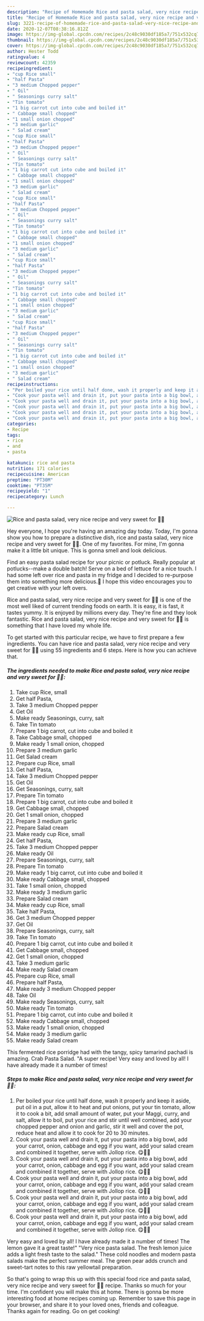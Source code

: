 ```yaml
---
description: "Recipe of Homemade Rice and pasta salad, very nice recipe and very sweet for 👄😝"
title: "Recipe of Homemade Rice and pasta salad, very nice recipe and very sweet for 👄😝"
slug: 3221-recipe-of-homemade-rice-and-pasta-salad-very-nice-recipe-and-very-sweet-for
date: 2020-12-07T08:38:16.812Z
image: https://img-global.cpcdn.com/recipes/2c48c9030df185a7/751x532cq70/rice-and-pasta-salad-very-nice-recipe-and-very-sweet-for-👄😝-recipe-main-photo.jpg
thumbnail: https://img-global.cpcdn.com/recipes/2c48c9030df185a7/751x532cq70/rice-and-pasta-salad-very-nice-recipe-and-very-sweet-for-👄😝-recipe-main-photo.jpg
cover: https://img-global.cpcdn.com/recipes/2c48c9030df185a7/751x532cq70/rice-and-pasta-salad-very-nice-recipe-and-very-sweet-for-👄😝-recipe-main-photo.jpg
author: Hester Todd
ratingvalue: 4
reviewcount: 42359
recipeingredient:
- "cup Rice small"
- "half Pasta"
- "3 medium Chopped pepper"
- " Oil"
- " Seasonings curry salt"
- "Tin tomato"
- "1 big carrot cut into cube and boiled it"
- " Cabbage small chopped"
- "1 small onion chopped"
- "3 medium garlic"
- " Salad cream"
- "cup Rice small"
- "half Pasta"
- "3 medium Chopped pepper"
- " Oil"
- " Seasonings curry salt"
- "Tin tomato"
- "1 big carrot cut into cube and boiled it"
- " Cabbage small chopped"
- "1 small onion chopped"
- "3 medium garlic"
- " Salad cream"
- "cup Rice small"
- "half Pasta"
- "3 medium Chopped pepper"
- " Oil"
- " Seasonings curry salt"
- "Tin tomato"
- "1 big carrot cut into cube and boiled it"
- " Cabbage small chopped"
- "1 small onion chopped"
- "3 medium garlic"
- " Salad cream"
- "cup Rice small"
- "half Pasta"
- "3 medium Chopped pepper"
- " Oil"
- " Seasonings curry salt"
- "Tin tomato"
- "1 big carrot cut into cube and boiled it"
- " Cabbage small chopped"
- "1 small onion chopped"
- "3 medium garlic"
- " Salad cream"
- "cup Rice small"
- "half Pasta"
- "3 medium Chopped pepper"
- " Oil"
- " Seasonings curry salt"
- "Tin tomato"
- "1 big carrot cut into cube and boiled it"
- " Cabbage small chopped"
- "1 small onion chopped"
- "3 medium garlic"
- " Salad cream"
recipeinstructions:
- "Per boiled your rice until half done, wash it properly and keep it aside, put oil in a put, allow it to heat and put onions, put your tin tomato, allow it to cook a bit, add small amount of water, put your Maggi, curry, and salt, allow it to boil, put your rice and stir until well combined, add your chopped pepper and onion and garlic, stir it well and cover the pot, reduce heat and allow it to cook for 20 to 30 minutes."
- "Cook your pasta well and drain it, put your pasta into a big bowl, add your carrot, onion, cabbage and egg if you want, add your salad cream and combined it together, serve with Jollop rice. 😋💃💃"
- "Cook your pasta well and drain it, put your pasta into a big bowl, add your carrot, onion, cabbage and egg if you want, add your salad cream and combined it together, serve with Jollop rice. 😋💃💃"
- "Cook your pasta well and drain it, put your pasta into a big bowl, add your carrot, onion, cabbage and egg if you want, add your salad cream and combined it together, serve with Jollop rice. 😋💃💃"
- "Cook your pasta well and drain it, put your pasta into a big bowl, add your carrot, onion, cabbage and egg if you want, add your salad cream and combined it together, serve with Jollop rice. 😋💃💃"
- "Cook your pasta well and drain it, put your pasta into a big bowl, add your carrot, onion, cabbage and egg if you want, add your salad cream and combined it together, serve with Jollop rice. 😋💃💃"
categories:
- Recipe
tags:
- rice
- and
- pasta

katakunci: rice and pasta 
nutrition: 171 calories
recipecuisine: American
preptime: "PT30M"
cooktime: "PT35M"
recipeyield: "1"
recipecategory: Lunch

---
```



![Rice and pasta salad, very nice recipe and very sweet for 👄😝](https://img-global.cpcdn.com/recipes/2c48c9030df185a7/751x532cq70/rice-and-pasta-salad-very-nice-recipe-and-very-sweet-for-👄😝-recipe-main-photo.jpg)

Hey everyone, I hope you're having an amazing day today. Today, I'm gonna show you how to prepare a distinctive dish, rice and pasta salad, very nice recipe and very sweet for 👄😝. One of my favorites. For mine, I'm gonna make it a little bit unique. This is gonna smell and look delicious.

Find an easy pasta salad recipe for your picnic or potluck. Really popular at potlucks--make a double batch! Serve on a bed of lettuce for a nice touch. I had some left over rice and pasta in my fridge and I decided to re-purpose them into something more delicious.🤤 I hope this video encourages you to get creative with your left overs.

Rice and pasta salad, very nice recipe and very sweet for 👄😝 is one of the most well liked of current trending foods on earth. It is easy, it is fast, it tastes yummy. It is enjoyed by millions every day. They're fine and they look fantastic. Rice and pasta salad, very nice recipe and very sweet for 👄😝 is something that I have loved my whole life.


To get started with this particular recipe, we have to first prepare a few ingredients. You can have rice and pasta salad, very nice recipe and very sweet for 👄😝 using 55 ingredients and 6 steps. Here is how you can achieve that.

<!--inarticleads1-->

##### The ingredients needed to make Rice and pasta salad, very nice recipe and very sweet for 👄😝:

1. Take cup Rice, small
1. Get half Pasta,
1. Take 3 medium Chopped pepper
1. Get  Oil
1. Make ready  Seasonings, curry, salt
1. Take Tin tomato
1. Prepare 1 big carrot, cut into cube and boiled it
1. Take  Cabbage small, chopped
1. Make ready 1 small onion, chopped
1. Prepare 3 medium garlic
1. Get  Salad cream
1. Prepare cup Rice, small
1. Get half Pasta,
1. Take 3 medium Chopped pepper
1. Get  Oil
1. Get  Seasonings, curry, salt
1. Prepare Tin tomato
1. Prepare 1 big carrot, cut into cube and boiled it
1. Get  Cabbage small, chopped
1. Get 1 small onion, chopped
1. Prepare 3 medium garlic
1. Prepare  Salad cream
1. Make ready cup Rice, small
1. Get half Pasta,
1. Take 3 medium Chopped pepper
1. Make ready  Oil
1. Prepare  Seasonings, curry, salt
1. Prepare Tin tomato
1. Make ready 1 big carrot, cut into cube and boiled it
1. Make ready  Cabbage small, chopped
1. Take 1 small onion, chopped
1. Make ready 3 medium garlic
1. Prepare  Salad cream
1. Make ready cup Rice, small
1. Take half Pasta,
1. Get 3 medium Chopped pepper
1. Get  Oil
1. Prepare  Seasonings, curry, salt
1. Take Tin tomato
1. Prepare 1 big carrot, cut into cube and boiled it
1. Get  Cabbage small, chopped
1. Get 1 small onion, chopped
1. Take 3 medium garlic
1. Make ready  Salad cream
1. Prepare cup Rice, small
1. Prepare half Pasta,
1. Make ready 3 medium Chopped pepper
1. Take  Oil
1. Make ready  Seasonings, curry, salt
1. Make ready Tin tomato
1. Prepare 1 big carrot, cut into cube and boiled it
1. Make ready  Cabbage small, chopped
1. Make ready 1 small onion, chopped
1. Make ready 3 medium garlic
1. Make ready  Salad cream


This fermented rice porridge had with the tangy, spicy tamarind pachadi is amazing. Crab Pasta Salad. &#34;A super recipe! Very easy and loved by all! I have already made it a number of times! 

<!--inarticleads2-->

##### Steps to make Rice and pasta salad, very nice recipe and very sweet for 👄😝:

1. Per boiled your rice until half done, wash it properly and keep it aside, put oil in a put, allow it to heat and put onions, put your tin tomato, allow it to cook a bit, add small amount of water, put your Maggi, curry, and salt, allow it to boil, put your rice and stir until well combined, add your chopped pepper and onion and garlic, stir it well and cover the pot, reduce heat and allow it to cook for 20 to 30 minutes.
1. Cook your pasta well and drain it, put your pasta into a big bowl, add your carrot, onion, cabbage and egg if you want, add your salad cream and combined it together, serve with Jollop rice. 😋💃💃
1. Cook your pasta well and drain it, put your pasta into a big bowl, add your carrot, onion, cabbage and egg if you want, add your salad cream and combined it together, serve with Jollop rice. 😋💃💃
1. Cook your pasta well and drain it, put your pasta into a big bowl, add your carrot, onion, cabbage and egg if you want, add your salad cream and combined it together, serve with Jollop rice. 😋💃💃
1. Cook your pasta well and drain it, put your pasta into a big bowl, add your carrot, onion, cabbage and egg if you want, add your salad cream and combined it together, serve with Jollop rice. 😋💃💃
1. Cook your pasta well and drain it, put your pasta into a big bowl, add your carrot, onion, cabbage and egg if you want, add your salad cream and combined it together, serve with Jollop rice. 😋💃💃


Very easy and loved by all! I have already made it a number of times! The lemon gave it a great taste!&#34; &#34;Very nice pasta salad. The fresh lemon juice adds a light fresh taste to the salad.&#34; These cold noodles and modern pasta salads make the perfect summer meal. The green pear adds crunch and sweet-tart notes to this raw yellowtail preparation. 

So that's going to wrap this up with this special food rice and pasta salad, very nice recipe and very sweet for 👄😝 recipe. Thanks so much for your time. I'm confident you will make this at home. There is gonna be more interesting food at home recipes coming up. Remember to save this page in your browser, and share it to your loved ones, friends and colleague. Thanks again for reading. Go on get cooking!
